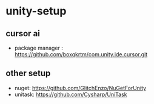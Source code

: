 # unity-setup

## cursor ai 
- package manager : https://github.com/boxqkrtm/com.unity.ide.cursor.git

## other setup
- nuget: https://github.com/GlitchEnzo/NuGetForUnity
- unitask: https://github.com/Cysharp/UniTask
